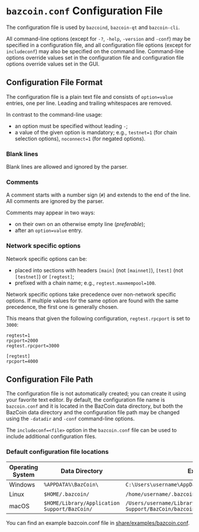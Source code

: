 # `bazcoin.conf` Configuration File

The configuration file is used by `bazcoind`, `bazcoin-qt` and `bazcoin-cli`.

All command-line options (except for `-?`, `-help`, `-version` and `-conf`) may be specified in a configuration file, and all configuration file options (except for `includeconf`) may also be specified on the command line. Command-line options override values set in the configuration file and configuration file options override values set in the GUI.

## Configuration File Format

The configuration file is a plain text file and consists of `option=value` entries, one per line. Leading and trailing whitespaces are removed.

In contrast to the command-line usage:
- an option must be specified without leading `-`;
- a value of the given option is mandatory; e.g., `testnet=1` (for chain selection options), `noconnect=1` (for negated options).

### Blank lines

Blank lines are allowed and ignored by the parser.

### Comments

A comment starts with a number sign (`#`) and extends to the end of the line. All comments are ignored by the parser.

Comments may appear in two ways:
- on their own on an otherwise empty line (_preferable_);
- after an `option=value` entry.

### Network specific options

Network specific options can be:
- placed into sections with headers `[main]` (not `[mainnet]`), `[test]` (not `[testnet]`) or `[regtest]`;
- prefixed with a chain name; e.g., `regtest.maxmempool=100`.

Network specific options take precedence over non-network specific options.
If multiple values for the same option are found with the same precedence, the
first one is generally chosen.

This means that given the following configuration, `regtest.rpcport` is set to `3000`:

```
regtest=1
rpcport=2000
regtest.rpcport=3000

[regtest]
rpcport=4000
```

## Configuration File Path

The configuration file is not automatically created; you can create it using your favorite text editor. By default, the configuration file name is `bazcoin.conf` and it is located in the BazCoin data directory, but both the BazCoin data directory and the configuration file path may be changed using the `-datadir` and `-conf` command-line options.

The `includeconf=<file>` option in the `bazcoin.conf` file can be used to include additional configuration files.

### Default configuration file locations

Operating System | Data Directory | Example Path
-- | -- | --
Windows | `%APPDATA%\BazCoin\` | `C:\Users\username\AppData\Roaming\BazCoin\bazcoin.conf`
Linux | `$HOME/.bazcoin/` | `/home/username/.bazcoin/bazcoin.conf`
macOS | `$HOME/Library/Application Support/BazCoin/` | `/Users/username/Library/Application Support/BazCoin/bazcoin.conf`

You can find an example bazcoin.conf file in [share/examples/bazcoin.conf](../share/examples/bazcoin.conf).
